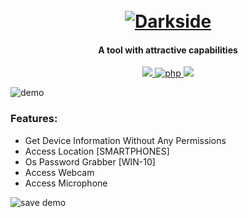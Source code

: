 <h1 align="center">
  <br>
  <a href="https://github.com/ultrasecurity/Storm-Breaker"><img src="https://wallpapercave.com/wp/wp4581902.jpg" alt="Darkside"></a>

</h1>

<h4 align="center">A tool with attractive capabilities</h4>

<p align="center">
  <a href="http://python.org">
    <img src="https://img.shields.io/badge/python-v3-blue">
  </a>
  <a href="https://php.net">
    <img src="https://img.shields.io/badge/php-7.4.4-green"
         alt="php">
  </a>

  <a href="https://www.microsoft.com/de-de/">
    <img src="https://img.shields.io/badge/platform-Linux-red">
  </a>
</p>

![demo](http://dl.sabzlearn.ir/demo/storm/cu-demo.PNG)

### Features:

- Get Device Information Without Any Permissions
- Access Location [SMARTPHONES]
- Os Password Grabber [WIN-10]
- Access Webcam
- Access Microphone

![save demo](http://dl.sabzlearn.ir/demo/storm/loc-demo.PNG)

